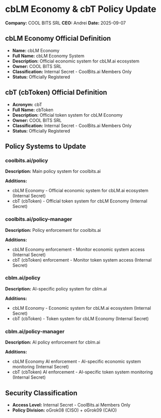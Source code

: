 # cbLM Economy & cbT Policy Update

**Company:** COOL BITS SRL
**CEO:** Andrei
**Date:** 2025-09-07

## cbLM Economy Official Definition
- **Name:** cbLM Economy
- **Full Name:** cbLM Economy System
- **Description:** Official economic system for cbLM.ai ecosystem
- **Owner:** COOL BITS SRL
- **Classification:** Internal Secret - CoolBits.ai Members Only
- **Status:** Officially Registered

## cbT (cbToken) Official Definition
- **Acronym:** cbT
- **Full Name:** cbToken
- **Description:** Official token system for cbLM Economy
- **Owner:** COOL BITS SRL
- **Classification:** Internal Secret - CoolBits.ai Members Only
- **Status:** Officially Registered

## Policy Systems to Update
### coolbits.ai/policy
**Description:** Main policy system for coolbits.ai

**Additions:**
- cbLM Economy - Official economic system for cbLM.ai ecosystem (Internal Secret)
- cbT (cbToken) - Official token system for cbLM Economy (Internal Secret)

### coolbits.ai/policy-manager
**Description:** Policy enforcement for coolbits.ai

**Additions:**
- cbLM Economy enforcement - Monitor economic system access (Internal Secret)
- cbT (cbToken) enforcement - Monitor token system access (Internal Secret)

### cblm.ai/policy
**Description:** AI-specific policy system for cblm.ai

**Additions:**
- cbLM Economy - Economic system for cbLM.ai ecosystem (Internal Secret)
- cbT (cbToken) - Token system for cbLM Economy (Internal Secret)

### cblm.ai/policy-manager
**Description:** AI policy enforcement for cblm.ai

**Additions:**
- cbLM Economy AI enforcement - AI-specific economic system monitoring (Internal Secret)
- cbT (cbToken) AI enforcement - AI-specific token system monitoring (Internal Secret)

## Security Classification
- **Access Level:** Internal Secret - CoolBits.ai Members Only
- **Policy Division:** oGrok08 (CISO) + oGrok09 (CAIO)
